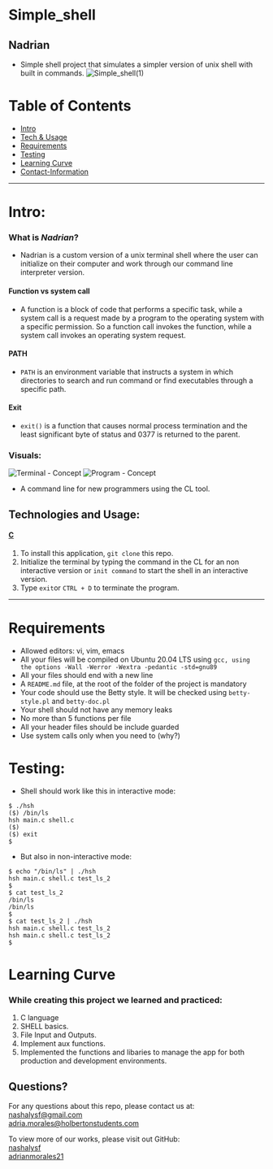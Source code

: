 # Simple_shell
## Nadrian
* Simple shell project that simulates a simpler version of unix shell with built in commands.
  ![Simple_shell(1)](https://user-images.githubusercontent.com/107204057/232614526-1f34d7ce-8899-48d5-a431-4ff1688686cb.jpg)
# Table of Contents
* [Intro](#Intro)
* [Tech & Usage](#Technologies)
* [Requirements](#Requirements)
* [Testing](#Testing)
* [Learning Curve](#Learning)
* [Contact-Information](#Questions)
_____________________________________________________________________________________________
  # **Intro**: 
### **What is ***Nadrian***?** 
* Nadrian is a custom version of a unix terminal shell where the user can initialize on their computer and work through our command line interpreter version.
#### Function vs system call
- A function is a block of code that performs a specific task, while a system call is a request made by a program to the operating system with a specific permission. So a function call invokes the function, while a system call invokes an operating system request.
#### PATH
- `PATH` is an environment variable that instructs a system in which directories to search and run command or find executables through a specific path.
#### Exit
- `exit()` is a function that causes normal process termination and the least significant byte of status and 0377 is returned to the parent.

### **Visuals**: 

![Terminal - Concept](./client/src/images/png/logo-black.png)
![Program - Concept](./client/src/images/png/logo-white.png)
- A command line for new programmers using the CL tool.

## Technologies and Usage:
#### [C](https://www.w3schools.com/c/c_intro.php)

1. To install this application, `git clone` this repo.
2. Initialize the terminal by typing the command in the CL for an non interactive version or `init command` to start the shell in an interactive version.
3. Type `exit`or `CTRL + D` to terminate the program.
_____________________________________________________________________________________________
# Requirements
* Allowed editors: vi, vim, emacs
* All your files will be compiled on Ubuntu 20.04 LTS using `gcc, using the options -Wall -Werror -Wextra -pedantic -std=gnu89`
* All your files should end with a new line
* A `README.md` file, at the root of the folder of the project is mandatory
* Your code should use the Betty style. It will be checked using `betty-style.pl` and `betty-doc.pl`
* Your shell should not have any memory leaks
* No more than 5 functions per file
* All your header files should be include guarded
* Use system calls only when you need to (why?)

# Testing:
* Shell should work like this in interactive mode:
```
$ ./hsh
($) /bin/ls
hsh main.c shell.c
($)
($) exit
$
```
* But also in non-interactive mode:
```
$ echo "/bin/ls" | ./hsh
hsh main.c shell.c test_ls_2
$
$ cat test_ls_2
/bin/ls
/bin/ls
$
$ cat test_ls_2 | ./hsh
hsh main.c shell.c test_ls_2
hsh main.c shell.c test_ls_2
$
```

# Learning Curve
### While creating this project we learned and practiced:
1. C language
2. SHELL basics.
3. File Input and Outputs.
4. Implement aux functions.
5. Implemented the functions and libaries to manage the app for both production and development environments.

## Questions?
For any questions about this repo, please contact us at: </br>
[nashalysf@gmail.com](mailto:nashalysf@gmail.com) </br>
[adria.morales@holbertonstudents.com](mailto:adria.morales@holbertonstudents.com)

To view more of our works, please visit out GitHub: </br> 
[nashalysf](https://github.com/nashalysf) </br>
[adrianmorales21](https://github.com/Adrianmorales21)
